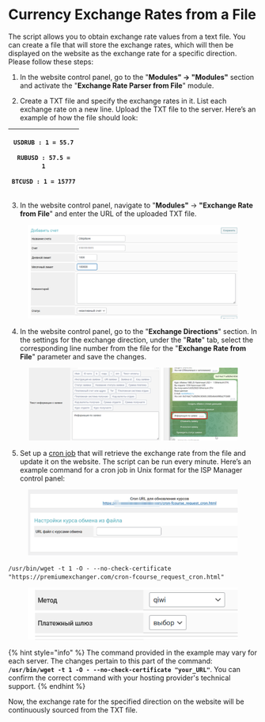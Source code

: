 # Currency Exchange Rates from a File

The script allows you to obtain exchange rate values from a text file. You can create a file that will store the exchange rates, which will then be displayed on the website as the exchange rate for a specific direction. Please follow these steps:

1. In the website control panel, go to the "**Modules" → "Modules"** section and activate the "**Exchange Rate Parser from File**" module.

2. Create a TXT file and specify the exchange rates in it. List each exchange rate on a new line. Upload the TXT file to the server. Here’s an example of how the file should look:

| <p><code>USDRUB : 1 = 55.7</code></p><p><code>RUBUSD : 57.5 = 1</code></p><p><code>BTCUSD : 1 = 15777</code></p> |
| ---------------------------------------------------------------------------------------------------------------- |

3. In the website control panel, navigate to "**Modules"** → **"Exchange Rate from File**" and enter the URL of the uploaded TXT file.

<figure><img src="../../../.gitbook/assets/image (1168).png" alt="" width="563"><figcaption></figcaption></figure>

4. In the website control panel, go to the "**Exchange Directions**" section. In the settings for the exchange direction, under the "**Rate**" tab, select the corresponding line number from the file for the "**Exchange Rate from File**" parameter and save the changes.

<figure><img src="../../../.gitbook/assets/image (1064).png" alt="" width="563"><figcaption></figcaption></figure>

5. Set up a [cron job](https://premium.gitbook.io/main/osnovnye-nastroiki/faq/kak-sozdat-zadanie-cron-na-servere) that will retrieve the exchange rate from the file and update it on the website. The script can be run every minute. Here’s an example command for a cron job in Unix format for the ISP Manager control panel:

<figure><img src="../../../.gitbook/assets/image (3) (1) (1) (1) (1) (1) (1) (1).png" alt="" width="563"><figcaption></figcaption></figure>

`/usr/bin/wget -t 1 -O - --no-check-certificate "https://premiumexchanger.com/cron-fcourse_request_cron.html"`

<figure><img src="../../../.gitbook/assets/image (1052).png" alt="" width="563"><figcaption></figcaption></figure>

{% hint style="info" %}
The command provided in the example may vary for each server. The changes pertain to this part of the command: **`/usr/bin/wget -t 1 -O - --no-check-certificate "your_URL"`**. You can confirm the correct command with your hosting provider's technical support.
{% endhint %}

Now, the exchange rate for the specified direction on the website will be continuously sourced from the TXT file.